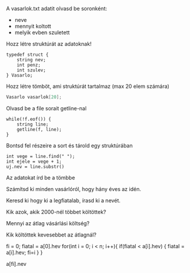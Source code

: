 A vasarlok.txt adatit olvasd be soronként:
* neve
* mennyit koltott
* melyik evben szuletett

Hozz létre struktúrát az adatoknak!
```
typedef struct {
    string nev;
    int penz;
    int szulev;
} Vasarlo;
```
Hozz létre tömböt, ami struktúrát tartalmaz (max 20 elem számára)
```c++
Vasarlo vasarlok[20];
```
Olvasd be a file sorait getline-nal
```
while(!f.eof()) {
    string line;
    getline(f, line);
}
```
Bontsd fel részeire a sort és tárold egy struktúrában
```
int vege = line.find(" ");
int ejele = vege + 1;
uj.nev = line.substr()
```
Az adatokat írd be a tömbbe

Számítsd ki minden vasárlóról, hogy hány éves az idén.

Keresd ki hogy ki a legfiatalab, írasd ki a nevét.

Kik azok, akik 2000-nél többet költöttek?

Mennyi az átlag vásárlási költség?

Kik költöttek kevesebbet az átlagnál? 

fi = 0;
fiatal = a[0].hev
for(int i = 0; i < n; i++){
    if(fiatal < a[i].hev) {
        fiatal = a[i].hev;
        fi=i
    }
}

a[fi].nev